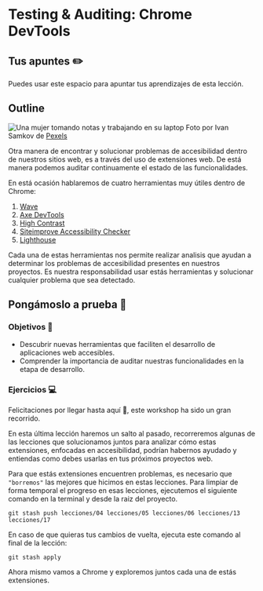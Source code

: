 # Testing & Auditing: Chrome DevTools


## Tus apuntes ✏️

Puedes usar este espacio para apuntar tus aprendizajes de esta lección.


## Outline

![Una mujer tomando notas y trabajando en su laptop](https://images.pexels.com/photos/4458554/pexels-photo-4458554.jpeg?auto=compress&cs=tinysrgb&w=1260&h=750&dpr=1)
Foto por Ivan Samkov de [Pexels](https://www.pexels.com/photo/photo-of-woman-taking-notes-4458554/)

Otra manera de encontrar y solucionar problemas de accesibilidad dentro de nuestros sitios web, es a través del uso de extensiones web. De está manera podemos auditar continuamente el estado de las funcionalidades. 

En está ocasión hablaremos de cuatro herramientas muy útiles dentro de Chrome:

1. [Wave](https://chrome.google.com/webstore/detail/wave-evaluation-tool/jbbplnpkjmmeebjpijfedlgcdilocofh?hl=es)
2. [Axe DevTools](https://chrome.google.com/webstore/detail/axe-devtools-web-accessib/lhdoppojpmngadmnindnejefpokejbdd?hl=es)
3. [High Contrast](https://chrome.google.com/webstore/detail/axe-devtools-web-accessib/lhdoppojpmngadmnindnejefpokejbdd?hl=es)
4. [Siteimprove Accessibility Checker](https://chrome.google.com/webstore/detail/siteimprove-accessibility/djcglbmbegflehmbfleechkjhmedcopn?hl=es)
5. [Lighthouse](https://github.com/GoogleChrome/lighthouse)

Cada una de estas herramientas nos permite realizar analisis que ayudan a determinar los problemas de accesibilidad presentes en nuestros proyectos. Es nuestra responsabilidad usar estás herramientas y solucionar cualquier problema que sea detectado.

## Pongámoslo a prueba 💪

### Objetivos 🎯
- Descubrir nuevas herramientas que faciliten el desarrollo de aplicaciones web accesibles.
- Comprender la importancia de auditar nuestras funcionalidades en la etapa de desarrollo.

### Ejercicios 💻

Felicitaciones por llegar hasta aquí 🥳, este workshop ha sido un gran recorrido. 

En esta última lección haremos un salto al pasado, recorreremos algunas de las lecciones que solucionamos juntos para analizar cómo estas extensiones, enfocadas en accesibilidad, podrían habernos ayudado y entiendas como debes usarlas en tus próximos proyectos web.

Para que estás extensiones encuentren problemas, es necesario que `"borremos"` las mejores que hicimos en estas lecciones. Para limpiar de forma temporal el progreso en esas lecciones, ejecutemos el siguiente comando en la terminal y desde la raiz del proyecto.

`git stash push lecciones/04 lecciones/05 lecciones/06 lecciones/13 lecciones/17`

En caso de que quieras tus cambios de vuelta, ejecuta este comando al final de la lección:

`git stash apply`

Ahora mismo vamos a Chrome y exploremos juntos cada una de estás extensiones.
